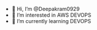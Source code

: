 - 👋 Hi, I’m @Deepakram0929
- 👀 I’m interested in AWS DEVOPS
- 🌱 I’m currently learning DEVOPS

<!---
Deepakram0929/Deepakram0929 is a ✨ special ✨ repository because its `README.md` (this file) appears on your GitHub profile.
You can click the Preview link to take a look at your changes.
--->
